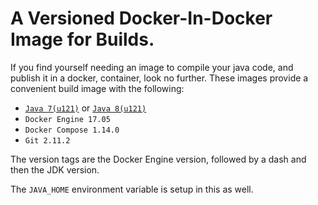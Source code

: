 # A Versioned Docker-In-Docker Image for Builds.

If you find yourself needing an image to compile your java code, and publish it in a docker, 
container, look no further.  These images provide a convenient build image with the following:

- [`Java 7(u121)`](https://github.com/STeveShary/dind-jdk/blob/master/jdk7/Dockerfile) or [`Java 8(u121)`](https://github.com/STeveShary/dind-jdk/blob/master/jdk7/Dockerfile)
- `Docker Engine 17.05`
- `Docker Compose 1.14.0`
- `Git 2.11.2`

The version tags are the Docker Engine version, followed by a dash and then the JDK version.

The `JAVA_HOME` environment variable is setup in this as well.